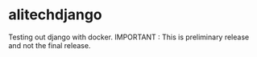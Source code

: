 # alitechdjango
Testing out django with docker.  IMPORTANT : This is preliminary release and not the final release.
